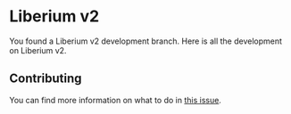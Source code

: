 # Liberium v2
You found a Liberium v2 development branch. Here is all the development on Liberium v2.

## Contributing
You can find more information on what to do in [this issue](https://github.com/KrafticsTeam/Liberium/issues/3).